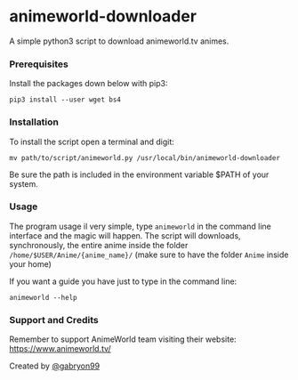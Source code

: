# animeworld-downloader
A simple python3 script to download animeworld.tv animes.

### Prerequisites
Install the packages down below with pip3:
```
pip3 install --user wget bs4
```

### Installation
To install the script open a terminal and digit:
```
mv path/to/script/animeworld.py /usr/local/bin/animeworld-downloader
```
Be sure the path is included in the environment variable $PATH of your system.

### Usage
The program usage il very simple, type `animeworld` in the command line interface and the magic will happen.
The script will downloads, synchronously, the entire anime inside the folder `/home/$USER/Anime/{anime_name}/` (make sure to have the folder `Anime` inside your home)

If you want a guide you have just to type in the command line:
```
animeworld --help
```


### Support and Credits
Remember to support AnimeWorld team visiting their website: https://www.animeworld.tv/

Created by [@gabryon99](https://github.com/gabryon99)
